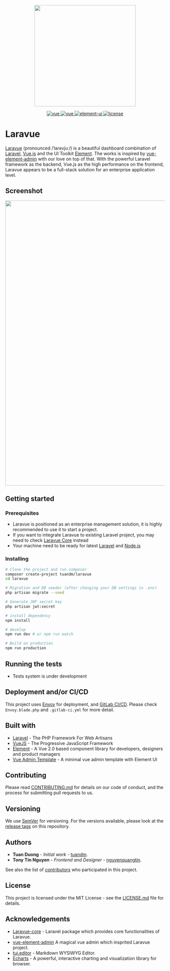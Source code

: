 <p align="center">
  <img width="320" src="http://doc.laravue.cipherpols.com/assets/laravue-logo-line.png">
</p>
<p align="center">
  <a href="https://github.com/vuejs/vue">
    <img src="https://img.shields.io/badge/laravel-5.8-red.svg" alt="vue">
  </a>
  <a href="https://github.com/vuejs/vue">
    <img src="https://img.shields.io/badge/vue-2.6.8-brightgreen.svg" alt="vue">
  </a>
  <a href="https://github.com/ElemeFE/element">
    <img src="https://img.shields.io/badge/element--ui-2.6.1-brightgreen.svg" alt="element-ui">
  </a>
  <a href="https://github.com/tuandm/laravue/blob/master/LICENSE">
    <img src="https://img.shields.io/badge/license-MIT-brightgreen.svg" alt="license">
  </a>
</p>

# Laravue
[Laravue](https://laravue.dev) (pronounced /ˈlarəvjuː/) is a beautiful dashboard combination of [Laravel](https://laravel.com/), [Vue.js](https://github.com/vuejs/vue) and the UI Toolkit [Element](https://github.com/ElemeFE/element). The works is inspired by  [vue-element-admin](http://panjiachen.github.io/vue-element-admin) with our love on top of that. With the powerful Laravel framework as the backend, Vue.js as the high performance on the frontend,  Laravue appears to be a full-stack solution for an enterprise application level.

## Screenshot
<p align="center">
  <img width="900" src="http://doc.laravue.cipherpols.com/assets/screenshot.png">
</p>

## Getting started

### Prerequisites

 * Laravue is positioned as an enterprise management solution, it is highly recommended to use it to start a project.
 * If you want to integrate Laravue to existing Laravel project, you may need to check [Laravue Core](https://github.com/tuandm/laravue-core) instead
 * Your machine need to be ready for latest [Laravel](https://laravel.com/docs/5.8/installation) and [Node.js](https://nodejs.org)


### Installing
```bash
# Clone the project and run composer
composer create-project tuandm/laravue
cd laravue

# Migration and DB seeder (after changing your DB settings in .env)
php artisan migrate --seed

# Generate JWT secret key
php artisan jwt:secret

# install dependency
npm install

# develop
npm run dev # or npm run watch

# Build on production
npm run production
```

## Running the tests
* Tests system is under development

## Deployment and/or CI/CD
This project uses [Envoy](https://laravel.com/docs/5.8/envoy) for deployment, and [GitLab CI/CD](https://about.gitlab.com/product/continuous-integration/). Please check `Envoy.blade.php` and `.gitlab-ci.yml` for more detail.

## Built with
* [Laravel](https://laravel.com/) - The PHP Framework For Web Artisans
* [VueJS](https://vuejs.org/) - The Progressive JavaScript Framework
* [Element](https://element.eleme.io/) - A  Vue 2.0 based component library for developers, designers and product managers
* [Vue Admin Template](https://github.com/PanJiaChen/vue-admin-template) - A minimal vue admin template with Element UI

## Contributing

Please read [CONTRIBUTING.md](CONTRIBUTING.md) for details on our code of conduct, and the process for submitting pull requests to us.

## Versioning

We use [SemVer](http://semver.org/) for versioning. For the versions available, please look at the [release tags](https://github.com/tuandm/laravue-core/tags) on this repository.

## Authors

* **Tuan Duong** - *Initial work* - [tuandm](https://github.com/tuandm).
* **Tony Tin Nguyen** - *Frontend and Designer* - [nguyenquangtin](https://github.com/nguyenquangtin).

See also the list of [contributors](https://github.com/tuandm/laravue/contributors) who participated in this project.

## License

This project is licensed under the MIT License - see the [LICENSE.md](LICENSE) file for details.

## Acknowledgements

* [Laravue-core](https://github.com/tuandm/laravue-core) - Laravel package which provides core functionalities of Laravue.
* [vue-element-admin](https://panjiachen.github.io/vue-element-admin/#/) A magical vue admin which insprited Laravue project.
* [tui.editor](https://github.com/nhnent/tui.editor) - Markdown WYSIWYG Editor.
* [Echarts](http://echarts.apache.org/) - A powerful, interactive charting and visualization library for browser.
